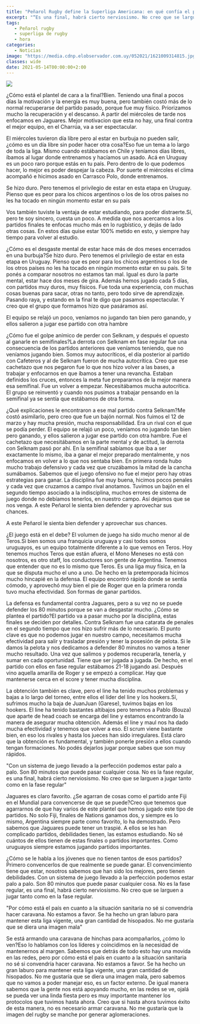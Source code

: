 ```yaml
---
title: "Peñarol Rugby define la Superliga Americana: en qué confía el plantel para dar el batacazo"
excerpt: "“Es una final, habrá cierto nerviosismo. No creo que se larguen a jugar tanto como en la fase regular”, dijo el capitán Andrés Vilaseca, que además pidió a los hinchas no movilizarse"
tags:
   - Peñarol rugby
   - superliga de rugby
   - hora
categories:
   - Noticias
image: "https://media.cdnp.elobservador.com.uy/052021/1621009314815.jpg?&cw=1170"
classes: wide
date: 2021-05-14T00:00:00+2:00
---
```



<img src="https://media.cdnp.elobservador.com.uy/052021/1621009314815.jpg?&cw=1170">


¿Cómo está el plantel de cara a la final?Bien. Teniendo una final a pocos días la motivación y la energía es muy buena, pero también costó más de lo normal recuperarse del partido pasado, porque fue muy físico. Priorizamos mucho la recuperación y el descanso. A partir del miércoles de tarde nos enfocamos en Jaguares. Mejor motivacion que esta no hay, una final contra el mejor equipo, en el Charrúa, va a ser espectacular.


El miércoles tuvieron día libre pero al estar en burbuja no pueden salir, ¿cómo es un día libre sin poder hacer otra cosa?Eso fue un tema a lo largo de toda la liga. Mismo cuando estábamos en Chile y teníamos días libres, íbamos al lugar donde entrenamos y hacíamos un asado. Acá en Uruguay es un poco raro porque estás en tu país. Pero dentro de lo que podemos hacer, lo mejor es poder despejar la cabeza. Por suerte el miércoles el clima acompañó e hicimos asado en Carrasco Polo, donde entrenamos.


Se hizo duro. Pero tenemos el privilegio de estar en esta etapa en Uruguay. Pienso que es peor para los chicos argentinos o los de los otros países no les ha tocado en ningún momento estar en su país


Vos también tuviste la ventaja de estar estudiando, para poder distraerte.Sí, pero te soy sincero, cuesta un poco. A medida que nos acercamos a los partidos finales te enfocas mucho más en lo rugbístico, y dejás de lado otras cosas. En estos días quise estar 100% metido en esto, y siempre hay tiempo para volver al estudio.


¿Cómo es el desgaste mental de estar hace más de dos meses encerrados en una burbuja?Se hizo duro. Pero tenemos el privilegio de estar en esta etapa en Uruguay. Pienso que es peor para los chicos argentinos o los de los otros países no les ha tocado en ningún momento estar en su país. Si te ponés a comparar nosotros no estamos tan mal. Igual es duro la parte mental, estar hace dos meses de gira. Además hemos jugado cada 5 días, con partidos muy duros, muy físicos. Fue toda una experiencia, con muchas cosas buenas para sacar, otras no tanto, pero todo sirve de aprendizaje. Pasando raya, y estando en la final te digo que pasamos espectacular. Y creo que el grupo que formamos hizo que pasáramos así.


El equipo se relajó un poco, veníamos no jugando tan bien pero ganando, y ellos salieron a jugar ese partido con otra hambre


¿Cómo fue el golpe anímico de perder con Selknam, y después el opuesto al ganarle en semifinales?La derrota con Selknam en fase regular fue una consecuencia de los partidos anteriores que veníamos teniendo, que no veníamos jugando bien. Somos muy autocríticos, el día posterior al partido con Cafeteros y al de Selknam fueron de mucha autocrítica. Creo que ese cachetazo que nos pegaron fue lo que nos hizo volver a las bases, a trabajar y enfocarnos en que íbamos a tener una revancha. Estaban definidos los cruces, entonces la meta fue prepararnos de la mejor manera esa semifinal. Fue un volver a empezar. Necesitábamos mucha autocrítica. El grupo se reinventó y cuando nos pusimos a trabajar pensando en la semifinal ya se sentía que estábamos de otra forma.


¿Qué explicaciones le encontraron a ese mal partido contra Selknam?Me costó asimilarlo, pero creo que fue un bajón normal. Nos fuimos el 12 de marzo y hay mucha presión, mucha responsabilidad. Era un rival con el que se podía perder. El equipo se relajó un poco, veníamos no jugando tan bien pero ganando, y ellos salieron a jugar ese partido con otra hambre. Fue el cachetazo que necesitábamos en la parte mental y de actitud, la derrota con Selknam pasó por ahí. En la semifinal sabíamos que iba a ser exactamente lo mismo, iba a ganar el mejor preparado mentalmente, y nos enfocamos en volver a lo que nos sentaba bien. En primera ronda hubo mucho trabajo defensivo y cada vez que cruzábamos la mitad de la cancha sumábamos. Sabemos que el juego ofensivo no fue el mejor pero hay otras estrategias para ganar. La disciplina fue muy buena, hicimos pocos penales y cada vez que cruzamos a campo rival anotamos. Tuvimos un bajón en el segundo tiempo asociado a la indisciplina, muchos errores de sistema de juego donde no debíamos tenerlos, en nuestro campo. Así dejamos que se nos venga. A este Peñarol le sienta bien defender y aprovechar sus chances.


A este Peñarol le sienta bien defender y aprovechar sus chances.


¿El juego está en el debe? El volumen de juego ha sido mucho menor al de Teros.Si bien somos una franquicia uruguaya y casi todos somos uruguayos, es un equipo totalmente diferente a lo que vemos en Teros. Hoy tenemos muchos Teros que están afuera, el Mono Meneses no está con nosotros, es otro staff, los conductores son gente de Argentina. Tenemos que entender que no es lo mismo que Teros. Es una liga muy física, en la que se disputa mucho el uno a uno. De hecho en la pretemporada hicimos mucho hincapié en la defensa. El equipo encontró rápido donde se sentía cómodo, y aprovechó muy bien el pie de Roger que en la primera ronda tuvo mucha efectividad. Son formas de ganar partidos.


La defensa es fundamental contra Jaguares, pero a su vez no se puede defender los 80 minutos porque se van a desgastar mucho. ¿Cómo se plantea el partido?El partido va a pasar mucho por la disciplina, estas finales se deciden por detalles. Contra Selknam fue una catarata de penales en el segundo tiempo que nos hizo sufrir más de lo necesario. El punto clave es que no podemos jugar en nuestro campo, necesitamos mucha efectividad para salir y trasladar presión y tener la posesión de pelota. Si le damos la pelota y nos dedicamos a defender 80 minutos no vamos a tener mucho resultado. Una vez que salimos y podemos recuperarla, tenerla, y sumar en cada oportunidad. Tiene que ser jugada a jugada. De hecho, en el partido con ellos en fase regular estábamos 21-18 jugando así. Después vino aquella amarilla de Roger y se empezó a complicar. Hay que mantenerse cerca en el score y tener mucha disciplina.


La obtención también es clave, pero el line ha tenido muchos problemas y bajas a lo largo del torneo, entre ellos el líder del line y los hookers.Sí, sufrimos mucho la baja de JuanJuan (Garese), tuvimos bajas en los hookers. El line ha tenido bastantes altibajos pero tenemos a Pablo (Bouza) que aparte de head coach se encarga del line y estamos encontrando la manera de asegurar mucha obtención. Además el line y maul nos ha dado mucha efectividad y tenemos que volver a eso. El scrum viene bastante bien, en eso los rivales y hasta los jueces han sido irregulares. Está claro que la obtención es fundamental, y también ponerle presión a ellos cuando tengan formaciones. No podés dejarlos jugar porque sabes que son muy rápidos.


"Con un sistema de juego llevado a la perfección podemos estar palo a palo. Son 80 minutos que puede pasar cualquier cosa. No es la fase regular, es una final, habrá cierto nerviosismo. No creo que se larguen a jugar tanto como en la fase regular"


Jaguares es claro favorito. ¿Se agarran de cosas como el partido ante Fiji en el Mundial para convencerse de que se puede?Creo que tenemos que agarrarnos de que hay varios de este plantel que hemos jugado este tipo de partidos. No solo Fiji, finales de Nations ganamos dos, y siempre es lo mismo, Argentina siempre parte como favorito, lo ha demostrado. Pero sabemos que Jaguares puede tener un traspié. A ellos se les han complicado partidos, debilidades tienen, las estamos estudiando. No sé cuántos de ellos tienen de estas finales o partidos importantes. Como uruguayos siempre estamos jugando partidos importantes.


¿Cómo se le habla a los jóvenes que no tienen tantos de esos partidos?Primero convencerlos de que realmente se puede ganar. El convencimiento tiene que estar, nosotros sabemos que han sido los mejores, pero tienen debilidades. Con un sistema de juego llevado a la perfección podemos estar palo a palo. Son 80 minutos que puede pasar cualquier cosa. No es la fase regular, es una final, habrá cierto nerviosismo. No creo que se larguen a jugar tanto como en la fase regular.


"Por cómo está el país en cuanto a la situación sanitaria no sé si convendría hacer caravana. No estamos a favor. Se ha hecho un gran laburo para mantener esta liga vigente, una gran cantidad de hisopados. No me gustaría que se diera una imagen mala"


Se está armando una caravana de hinchas para acompañarlos, ¿cómo lo ven?Eso lo hablamos con los líderes y coincidimos en la necesidad de mantenernos al margen. Sabemos que detrás de todo esto hay una movida en las redes, pero por cómo está el país en cuanto a la situación sanitaria no sé si convendría hacer caravana. No estamos a favor. Se ha hecho un gran laburo para mantener esta liga vigente, una gran cantidad de hisopados. No me gustaría que se diera una imagen mala, pero sabemos que no vamos a poder manejar eso, es un factor externo. De igual manera sabemos que la gente nos está apoyando mucho, en las redes se ve, ojalá se pueda ver una linda fiesta pero es muy importante mantener los protocolos que tuvimos hasta ahora. Creo que si hasta ahora tuvimos éxito de esta manera, no es necesario armar caravana. No me gustaría que la imagen del rugby se manche por generar aglomeraciones.


